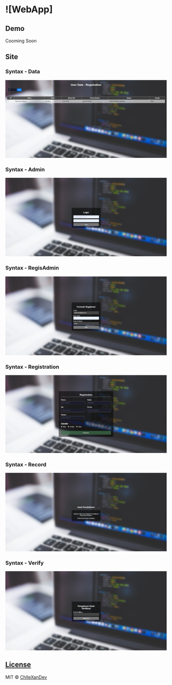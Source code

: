 # ![WebApp]

## Demo
Cooming Soon


## Site

### Syntax - Data
![](./img_readme/userdata.png)

### Syntax - Admin
![](./img_readme/admin.png)

### Syntax - RegisAdmin
![](./img_readme/regisadmin.png)

### Syntax - Registration
![](./img_readme/registrasi.png)

### Syntax - Record
![](./img_readme/success.png)

### Syntax - Verify
![](./img_readme/consolecode.png)

## [License](https://github.com/ChlleXanDev/syntax/blob/main/LICENSE.md)

MIT © [ChlleXanDev](https://github.com/ChlleXanDev)

